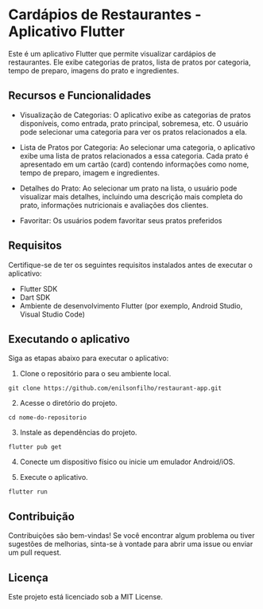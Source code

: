 # Cardápios de Restaurantes - Aplicativo Flutter

Este é um aplicativo Flutter que permite visualizar cardápios de restaurantes. Ele exibe categorias de pratos, lista de pratos por categoria, tempo de preparo, imagens do prato e ingredientes.

## Recursos e Funcionalidades
- Visualização de Categorias: O aplicativo exibe as categorias de pratos disponíveis, como entrada, prato principal, sobremesa, etc. O usuário pode selecionar uma categoria para ver os pratos relacionados a ela.

- Lista de Pratos por Categoria: Ao selecionar uma categoria, o aplicativo exibe uma lista de pratos relacionados a essa categoria. Cada prato é apresentado em um cartão (card) contendo informações como nome, tempo de preparo, imagem e ingredientes.

- Detalhes do Prato: Ao selecionar um prato na lista, o usuário pode visualizar mais detalhes, incluindo uma descrição mais completa do prato, informações nutricionais e avaliações dos clientes.

- Favoritar: Os usuários podem favoritar seus pratos preferidos

## Requisitos

Certifique-se de ter os seguintes requisitos instalados antes de executar o aplicativo:

- Flutter SDK
- Dart SDK
- Ambiente de desenvolvimento Flutter (por exemplo, Android Studio, Visual Studio Code)

## Executando o aplicativo

Siga as etapas abaixo para executar o aplicativo:

1. Clone o repositório para o seu ambiente local.

```
git clone https://github.com/enilsonfilho/restaurant-app.git
```

2. Acesse o diretório do projeto.

```
cd nome-do-repositorio
```

3. Instale as dependências do projeto.

```
flutter pub get
```

4. Conecte um dispositivo físico ou inicie um emulador Android/iOS.

5. Execute o aplicativo.

```
flutter run
```

## Contribuição
Contribuições são bem-vindas! Se você encontrar algum problema ou tiver sugestões de melhorias, sinta-se à vontade para abrir uma issue ou enviar um pull request.

## Licença
Este projeto está licenciado sob a MIT License.
